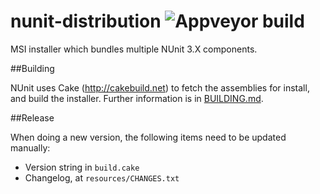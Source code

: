 nunit-distribution ![Appveyor build](https://ci.appveyor.com/api/projects/status/github/nunit/nunit-distribution?branch=master&svg=true)
==================

MSI installer which bundles multiple NUnit 3.X components. 

##Building

NUnit uses Cake (http://cakebuild.net) to fetch the assemblies for install, and build the installer. Further information is in [BUILDING.md](BUILDING.md).

##Release

When doing a new version, the following items need to be updated manually:
* Version string in `build.cake`
* Changelog, at `resources/CHANGES.txt`
